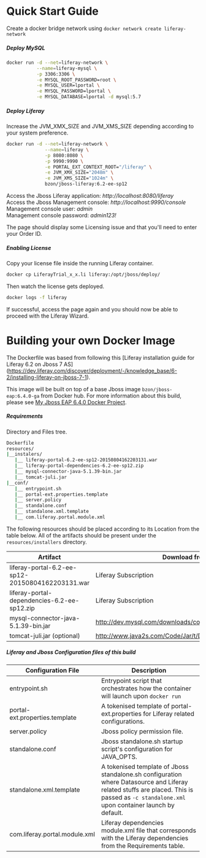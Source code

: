 # Quick Start Guide

Create a docker bridge network using 
```docker network create liferay-network```

##### Deploy MySQL
```bash
docker run -d --net=liferay-network \
           --name=liferay-mysql \
           -p 3306:3306 \
           -e MYSQL_ROOT_PASSWORD=root \
           -e MYSQL_USER=lportal \
           -e MYSQL_PASSWORD=lportal \
           -e MYSQL_DATABASE=lportal -d mysql:5.7
```
##### Deploy Liferay
Increase the JVM_XMX_SIZE and JVM_XMS_SIZE depending according to your system preference.

```bash
docker run -d --net=liferay-network \
              --name=liferay \
              -p 8080:8080 \
              -p 9990:9990 \
              -e PORTAL_EXT_CONTEXT_ROOT="/liferay" \
              -e JVM_XMX_SIZE="2048m" \
              -e JVM_XMS_SIZE="1024m" \
              bzon/jboss-liferay:6.2-ee-sp12
```

Access the Jboss Liferay application: *http://localhost:8080/liferay*  
Access the Jboss Management console: *http://localhost:9990/console*  
Management console user: *admin*  
Management console password: *admin123!*  

The page should display some Licensing issue and that you'll need to enter your Order ID.

##### Enabling License

Copy your license file inside the running Liferay container.

```bash
docker cp LiferayTrial_x_x.li liferay:/opt/jboss/deploy/
```

Then watch the license gets deployed.

```bash
docker logs -f liferay
``` 

If successful, access the page again and you should now be able to proceed with the Liferay Wizard.  
  
# Building your own Docker Image

The Dockerfile was based from following this [Liferay installation guide for Liferay 6.2 on Jboss 7 AS] (https://dev.liferay.com/discover/deployment/-/knowledge_base/6-2/installing-liferay-on-jboss-7-1).  

This image will be built on top of a base Jboss image `bzon/jboss-eap:6.4.0-ga` from Docker hub. For more information about this build, please see [My Jboss EAP 6.4.0 Docker Project](https://github.com/bzon/docker-jboss/tree/master/jboss-eap-6.4).

##### Requirements

Directory and Files tree.

```bash
Dockerfile
resources/
|__instalers/
   |__ liferay-portal-6.2-ee-sp12-20150804162203131.war
   |__ liferay-portal-dependencies-6.2-ee-sp12.zip
   |__ mysql-connector-java-5.1.39-bin.jar
   |__ tomcat-juli.jar
|__conf/
   |__ entrypoint.sh
   |__ portal-ext.properties.template
   |__ server.policy
   |__ standalone.conf
   |__ standalone.xml.template
   |__ com.liferay.portal.module.xml
```

The following resources should be placed according to its Location from the table below. All of the artifacts should be present under the `resources/installers` directory.

Artifact | Download from
------------ | -------------
liferay-portal-6.2-ee-sp12-20150804162203131.war | Liferay Subscription
liferay-portal-dependencies-6.2-ee-sp12.zip | Liferay Subscription
mysql-connector-java-5.1.39-bin.jar | http://dev.mysql.com/downloads/connector/j/
tomcat-juli.jar (optional) | http://www.java2s.com/Code/Jar/t/Downloadtomcatjulijar.htm
  
##### Liferay and Jboss Configuration files of this build

Configuration File | Description
------------ | -------------
entrypoint.sh | Entrypoint script that orchestrates how the container will launch upon `docker run`
portal-ext.properties.template | A tokenised template of portal-ext.properties for Liferay related configurations.
server.policy | Jboss policy permission file.
standalone.conf | Jboss standalone.sh startup script's configuration for JAVA_OPTS.
standalone.xml.template | A tokenised template of Jboss standalone.sh configuration where Datasource and Liferay related stuffs are placed. This is passed as `-c standalone.xml` upon container launch by default.
com.liferay.portal.module.xml | Liferay dependencies module.xml file that corresponds with the Liferay dependencies from the Requirements table.

